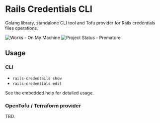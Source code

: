 # Rails Credentials CLI

Golang library, standalone CLI tool and Tofu provider for Rails credentials files operations.

![Works - On My Machine](https://img.shields.io/badge/Works-On_My_Machine-2ea44f) ![Project Status - Premature](https://img.shields.io/badge/Project_Status-Premature-yellow)

## Usage

### CLI

- `rails-credentails show`
- `rails-credentials edit`

See the embedded help for detailed usage.

### OpenTofu / Terraform provider

TBD.
